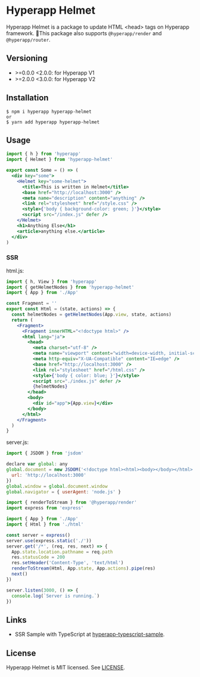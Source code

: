 # Hyperapp Helmet

Hyperapp Helmet is a package to update HTML &lt;head&gt; tags on Hyperapp framework. This package also supports `@hyperapp/render` and `@hyperapp/router`.

## Versioning

- &gt;=0.0.0 &lt;2.0.0: for Hyperapp V1
- &gt;=2.0.0 &lt;3.0.0: for Hyperapp V2

## Installation

```shell-session
$ npm i hyperapp hyperapp-helmet
or
$ yarn add hyperapp hyperapp-helmet
```

## Usage

```jsx
import { h } from 'hyperapp'
import { Helmet } from 'hyperapp-helmet'

export const Some = () => (
  <div key="some">
    <Helmet key="some-helmet">
      <title>This is written in Helmet</title>
      <base href="http://localhost:3000" />
      <meta name="description" content="anything" />
      <link rel="stylesheet" href="/style.css" />
      <style>{'body { background-color: green; }'}</style>
      <script src="/index.js" defer />
    </Helmet>
    <h1>Anything Else</h1>
    <article>anything else.</article>
  </div>
)
```

### SSR

html.js:

```jsx
import { h, View } from 'hyperapp'
import { getHelmetNodes } from 'hyperapp-helmet'
import { App } from './App'

const Fragment = ''
export const Html = (state, actions) => {
  const helmetNodes = getHelmetNodes(App.view, state, actions)
  return (
    <Fragment>
      <Fragment innerHTML="<!doctype html>" />
      <html lang="ja">
        <head>
          <meta charset="utf-8" />
          <meta name="viewport" content="width=device-width, initial-scale=1" />
          <meta http-equiv="X-UA-Compatible" content="IE=edge" />
          <base href="http://localhost:3000" />
          <link rel="stylesheet" href="/html.css" />
          <style>{'body { color: blue; }'}</style>
          <script src="./index.js" defer />
          {helmetNodes}
        </head>
        <body>
          <div id="app">{App.view}</div>
        </body>
      </html>
    </Fragment>
  )
}
```

server.js:

```js
import { JSDOM } from 'jsdom'

declare var global: any
global.document = new JSDOM('<!doctype html><html><body></body></html>', {
  url: 'http://localhost:3000'
})
global.window = global.document.window
global.navigator = { userAgent: 'node.js' }

import { renderToStream } from '@hyperapp/render'
import express from 'express'

import { App } from './App'
import { Html } from './html'

const server = express()
server.use(express.static('./'))
server.get('/*', (req, res, next) => {
  App.state.location.pathname = req.path
  res.statusCode = 200
  res.setHeader('Content-Type', 'text/html')
  renderToStream(Html, App.state, App.actions).pipe(res)
  next()
})

server.listen(3000, () => {
  console.log(`Server is running.`)
})
```

## Links

- SSR Sample with TypeScript at [hyperapp-typescript-sample](https://github.com/babie/hyperapp-typescript-sample).

## License

Hyperapp Helmet is MIT licensed. See [LICENSE](./LICENSE.md).
